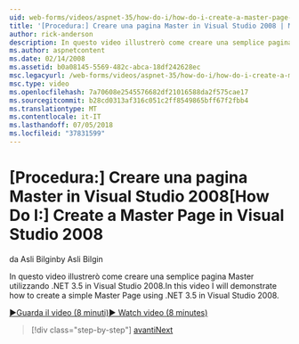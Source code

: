 ```yaml
---
uid: web-forms/videos/aspnet-35/how-do-i/how-do-i-create-a-master-page-in-visual-studio-2008
title: '[Procedura:] Creare una pagina Master in Visual Studio 2008 | Microsoft Docs'
author: rick-anderson
description: In questo video illustrerò come creare una semplice pagina Master utilizzando .NET 3.5 in Visual Studio 2008.
ms.author: aspnetcontent
ms.date: 02/14/2008
ms.assetid: b0a08145-5569-482c-abca-18df242628ec
msc.legacyurl: /web-forms/videos/aspnet-35/how-do-i/how-do-i-create-a-master-page-in-visual-studio-2008
msc.type: video
ms.openlocfilehash: 7a70608e2545576682df21016588da2f575cae17
ms.sourcegitcommit: b28cd0313af316c051c2ff8549865bff67f2fbb4
ms.translationtype: MT
ms.contentlocale: it-IT
ms.lasthandoff: 07/05/2018
ms.locfileid: "37831599"
---
```

<a name="how-do-i-create-a-master-page-in-visual-studio-2008"></a><span data-ttu-id="524ac-103">[Procedura:] Creare una pagina Master in Visual Studio 2008</span><span class="sxs-lookup"><span data-stu-id="524ac-103">[How Do I:] Create a Master Page in Visual Studio 2008</span></span>
====================
<span data-ttu-id="524ac-104">da Asli Bilgin</span><span class="sxs-lookup"><span data-stu-id="524ac-104">by Asli Bilgin</span></span>

<span data-ttu-id="524ac-105">In questo video illustrerò come creare una semplice pagina Master utilizzando .NET 3.5 in Visual Studio 2008.</span><span class="sxs-lookup"><span data-stu-id="524ac-105">In this video I will demonstrate how to create a simple Master Page using .NET 3.5 in Visual Studio 2008.</span></span>

[<span data-ttu-id="524ac-106">&#9654;Guarda il video (8 minuti)</span><span class="sxs-lookup"><span data-stu-id="524ac-106">&#9654; Watch video (8 minutes)</span></span>](https://channel9.msdn.com/Blogs/ASP-NET-Site-Videos/how-do-i-create-a-master-page-in-visual-studio-2008)

> [!div class="step-by-step"]
> [<span data-ttu-id="524ac-107">avanti</span><span class="sxs-lookup"><span data-stu-id="524ac-107">Next</span></span>](how-do-i-create-nested-master-page-in-visual-studio-2008.md)
